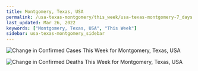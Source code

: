 ```yaml
---
title: Montgomery, Texas, USA
permalink: /usa-texas-montgomery/this_week/usa-texas-montgomery-7_days.html
last_updated: Mar 26, 2022
keywords: ["Montgomery, Texas, USA", "This Week"]
sidebar: usa-texas-montgomery_sidebar
---
```


![Change in Confirmed Cases This Week for Montgomery, Texas, USA](/covid_tracker/images/graphs/usa-texas-montgomery-delta_confirmed-7_days_graph.png)

![Change in Confirmed Deaths This Week for Montgomery, Texas, USA](/covid_tracker/images/graphs/usa-texas-montgomery-delta_deaths-7_days_graph.png)
